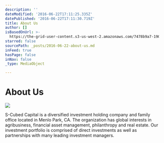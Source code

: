 ```yaml
---
description: ''
dateModified: '2016-06-22T17:11:25.335Z'
datePublished: '2016-06-22T17:11:30.719Z'
title: About Us
author: []
isBasedOnUrl: >-
  https://the-grid-user-content.s3-us-west-2.amazonaws.com/7478b9a7-1901-49b3-aa1a-dbda212d195d.jpg
starred: false
sourcePath: _posts/2016-06-22-about-us.md
inFeed: true
hasPage: false
inNav: false
_type: MediaObject

---
```

# About Us
![](https://the-grid-user-content.s3-us-west-2.amazonaws.com/7478b9a7-1901-49b3-aa1a-dbda212d195d.jpg)

S-Cubed Capital is a diversified investment holding company and family office located in Menlo Park, CA. The organization has global interests in agribusiness, financial asset management, philanthropy and real estate. Our investment portfolio is comprised of direct investments as well as partnerships with many leading investment managers.